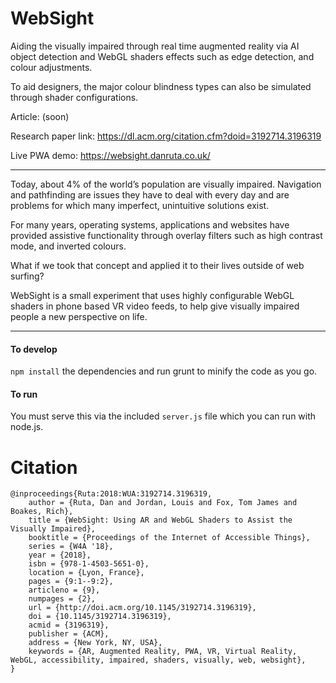 WebSight
===

Aiding the visually impaired through real time augmented reality via AI object detection and WebGL shaders effects such as edge detection, and colour adjustments.

To aid designers, the major colour blindness types can also be simulated through shader configurations.

Article: (soon)

Research paper link: https://dl.acm.org/citation.cfm?doid=3192714.3196319

Live PWA demo: https://websight.danruta.co.uk/


---

Today, about 4% of the world’s population are visually impaired. Navigation and pathfinding are issues they have to deal with every day and are problems for which many imperfect, unintuitive solutions exist.

For many years, operating systems, applications and websites have provided assistive functionality through overlay filters such as high contrast mode, and inverted colours.

What if we took that concept and applied it to their lives outside of web surfing?

WebSight is a small experiment that uses highly configurable WebGL shaders in phone based VR video feeds, to help give visually impaired people a new perspective on life.

---


#### To develop
```npm install``` the dependencies and run grunt to minify the code as you go.

#### To run
You must serve this via the included ```server.js``` file which you can run with node.js.

# Citation

```
@inproceedings{Ruta:2018:WUA:3192714.3196319,
    author = {Ruta, Dan and Jordan, Louis and Fox, Tom James and Boakes, Rich},
    title = {WebSight: Using AR and WebGL Shaders to Assist the Visually Impaired},
    booktitle = {Proceedings of the Internet of Accessible Things},
    series = {W4A '18},
    year = {2018},
    isbn = {978-1-4503-5651-0},
    location = {Lyon, France},
    pages = {9:1--9:2},
    articleno = {9},
    numpages = {2},
    url = {http://doi.acm.org/10.1145/3192714.3196319},
    doi = {10.1145/3192714.3196319},
    acmid = {3196319},
    publisher = {ACM},
    address = {New York, NY, USA},
    keywords = {AR, Augmented Reality, PWA, VR, Virtual Reality, WebGL, accessibility, impaired, shaders, visually, web, websight},
}
```